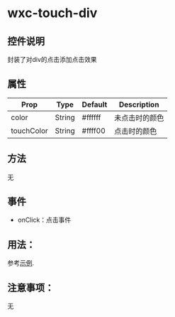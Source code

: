 # wxc-touch-div
## 控件说明
封装了对div的点击添加点击效果

## 属性
| Prop | Type | Default | Description |
| --- | --- | --- | --- |
| color | String | #ffffff | 未点击时的颜色 |
| touchColor | String | #ffff00 | 点击时的颜色 |


## 方法
无

## 事件
* onClick：点击事件


## 用法：
参考[示例](https://github.com/brlf-gz/weex-ui-brlf/blob/master/src/demo/wxc-touch-div/index.vue).

## 注意事项：
无


